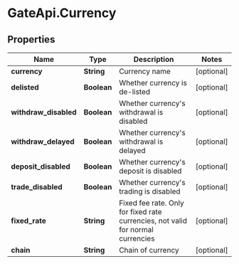 # GateApi.Currency

## Properties

Name | Type | Description | Notes
------------ | ------------- | ------------- | -------------
**currency** | **String** | Currency name | [optional] 
**delisted** | **Boolean** | Whether currency is de-listed | [optional] 
**withdraw_disabled** | **Boolean** | Whether currency&#39;s withdrawal is disabled | [optional] 
**withdraw_delayed** | **Boolean** | Whether currency&#39;s withdrawal is delayed | [optional] 
**deposit_disabled** | **Boolean** | Whether currency&#39;s deposit is disabled | [optional] 
**trade_disabled** | **Boolean** | Whether currency&#39;s trading is disabled | [optional] 
**fixed_rate** | **String** | Fixed fee rate. Only for fixed rate currencies, not valid for normal currencies | [optional] 
**chain** | **String** | Chain of currency | [optional] 

